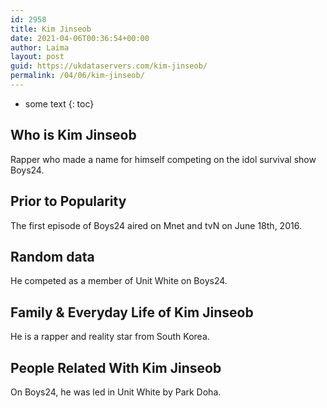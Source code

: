 ```yaml
---
id: 2958
title: Kim Jinseob
date: 2021-04-06T00:36:54+00:00
author: Laima
layout: post
guid: https://ukdataservers.com/kim-jinseob/
permalink: /04/06/kim-jinseob/
---
```


* some text
{: toc}


## Who is Kim Jinseob
                  
                  
                  
Rapper who made a name for himself competing on the idol survival show Boys24.
                  
              
            
              
            
                
                
                
## Prior to Popularity
                  
                  
                  
The first episode of Boys24 aired on Mnet and tvN on June 18th, 2016.
                  
              
            
              
            
                
                
                
## Random data
                  
                  
                  
He competed as a member of Unit White on Boys24.
                  
              
            
              
            
                
                
                
## Family & Everyday Life of Kim Jinseob
                  
                  
                  
He is a rapper and reality star from South Korea.
                  
              
            
              
            
                
                
                
## People Related With Kim Jinseob
                  
                  
                  
On Boys24, he was led in Unit White by Park Doha.
                  
              
            
              
            
                
              
            
              
              
            
            
              
            
          
          
          